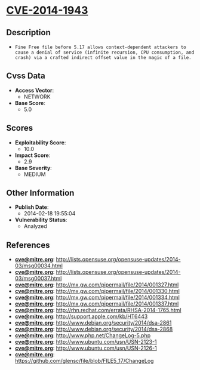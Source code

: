 
# [CVE-2014-1943](http://lists.opensuse.org/opensuse-updates/2014-03/msg00034.html)

## Description

- `Fine Free file before 5.17 allows context-dependent attackers to cause a denial of service (infinite recursion, CPU consumption, and crash) via a crafted indirect offset value in the magic of a file.`

## Cvss Data

- **Access Vector**:
  - NETWORK
- **Base Score**:
  - 5.0

## Scores

- **Exploitability Score**:
  - 10.0
- **Impact Score**:
  - 2.9
- **Base Severity**:
  - MEDIUM

## Other Information

- **Publish Date**:
  - 2014-02-18 19:55:04
- **Vulnerability Status**:
  - Analyzed

## References

- **cve@mitre.org**: http://lists.opensuse.org/opensuse-updates/2014-03/msg00034.html
- **cve@mitre.org**: http://lists.opensuse.org/opensuse-updates/2014-03/msg00037.html
- **cve@mitre.org**: http://mx.gw.com/pipermail/file/2014/001327.html
- **cve@mitre.org**: http://mx.gw.com/pipermail/file/2014/001330.html
- **cve@mitre.org**: http://mx.gw.com/pipermail/file/2014/001334.html
- **cve@mitre.org**: http://mx.gw.com/pipermail/file/2014/001337.html
- **cve@mitre.org**: http://rhn.redhat.com/errata/RHSA-2014-1765.html
- **cve@mitre.org**: http://support.apple.com/kb/HT6443
- **cve@mitre.org**: http://www.debian.org/security/2014/dsa-2861
- **cve@mitre.org**: http://www.debian.org/security/2014/dsa-2868
- **cve@mitre.org**: http://www.php.net/ChangeLog-5.php
- **cve@mitre.org**: http://www.ubuntu.com/usn/USN-2123-1
- **cve@mitre.org**: http://www.ubuntu.com/usn/USN-2126-1
- **cve@mitre.org**: https://github.com/glensc/file/blob/FILE5_17/ChangeLog
